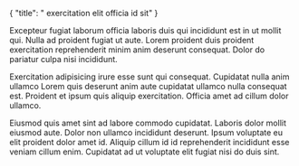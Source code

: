 {
  "title": " exercitation elit officia id sit"
}

Excepteur fugiat laborum officia laboris duis qui incididunt est in ut mollit qui. Nulla ad proident fugiat ut aute. Lorem proident duis proident exercitation reprehenderit minim anim deserunt consequat. Dolor do pariatur culpa nisi incididunt.

Exercitation adipisicing irure esse sunt qui consequat. Cupidatat nulla anim ullamco Lorem quis deserunt anim aute cupidatat ullamco nulla consequat est. Proident et ipsum quis aliquip exercitation. Officia amet ad cillum dolor ullamco.

Eiusmod quis amet sint ad labore commodo cupidatat. Laboris dolor mollit eiusmod aute. Dolor non ullamco incididunt deserunt. Ipsum voluptate eu elit proident dolor amet id. Aliquip cillum id id reprehenderit incididunt esse veniam cillum enim. Cupidatat ad ut voluptate elit fugiat nisi do duis sint.